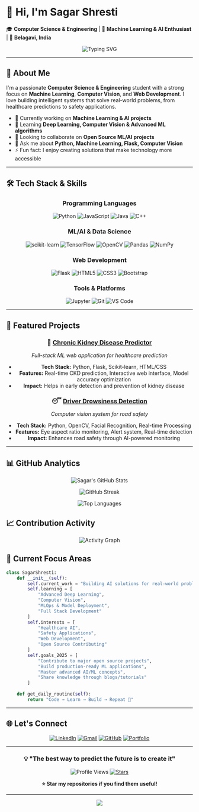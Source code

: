 # 👋 Hi, I'm Sagar Shresti

🎓 **Computer Science & Engineering** | 🤖 **Machine Learning & AI Enthusiast** | 📍 **Belagavi, India**

<div align="center">
  <img src="https://readme-typing-svg.herokuapp.com?font=Fira+Code&size=22&pause=1000&color=58A6FF&width=600&lines=Machine+Learning+Developer;Full+Stack+Web+Developer;AI+%26+Computer+Vision+Enthusiast;Always+Learning+New+Technologies" alt="Typing SVG" />
</div>

---

## 💫 About Me

I'm a passionate **Computer Science & Engineering** student with a strong focus on **Machine Learning**, **Computer Vision**, and **Web Development**. I love building intelligent systems that solve real-world problems, from healthcare predictions to safety applications.

- 🔭 Currently working on **Machine Learning & AI projects**
- 🌱 Learning **Deep Learning, Computer Vision & Advanced ML algorithms**
- 👯 Looking to collaborate on **Open Source ML/AI projects**
- 💬 Ask me about **Python, Machine Learning, Flask, Computer Vision**
- ⚡ Fun fact: I enjoy creating solutions that make technology more accessible

---

## 🛠️ Tech Stack & Skills

<div align="center">

### Programming Languages
![Python](https://img.shields.io/badge/Python-3776AB?style=for-the-badge&logo=python&logoColor=white)
![JavaScript](https://img.shields.io/badge/JavaScript-F7DF1E?style=for-the-badge&logo=javascript&logoColor=black)
![Java](https://img.shields.io/badge/Java-ED8B00?style=for-the-badge&logo=java&logoColor=white)
![C++](https://img.shields.io/badge/C%2B%2B-00599C?style=for-the-badge&logo=c%2B%2B&logoColor=white)

### ML/AI & Data Science
![scikit-learn](https://img.shields.io/badge/scikit--learn-F7931E?style=for-the-badge&logo=scikit-learn&logoColor=white)
![TensorFlow](https://img.shields.io/badge/TensorFlow-FF6F00?style=for-the-badge&logo=TensorFlow&logoColor=white)
![OpenCV](https://img.shields.io/badge/OpenCV-27338e?style=for-the-badge&logo=OpenCV&logoColor=white)
![Pandas](https://img.shields.io/badge/Pandas-2C2D72?style=for-the-badge&logo=pandas&logoColor=white)
![NumPy](https://img.shields.io/badge/Numpy-777BB4?style=for-the-badge&logo=numpy&logoColor=white)

### Web Development
![Flask](https://img.shields.io/badge/Flask-000000?style=for-the-badge&logo=flask&logoColor=white)
![HTML5](https://img.shields.io/badge/HTML5-E34F26?style=for-the-badge&logo=html5&logoColor=white)
![CSS3](https://img.shields.io/badge/CSS3-1572B6?style=for-the-badge&logo=css3&logoColor=white)
![Bootstrap](https://img.shields.io/badge/Bootstrap-563D7C?style=for-the-badge&logo=bootstrap&logoColor=white)

### Tools & Platforms
![Jupyter](https://img.shields.io/badge/Jupyter-F37626.svg?&style=for-the-badge&logo=Jupyter&logoColor=white)
![Git](https://img.shields.io/badge/GIT-E44C30?style=for-the-badge&logo=git&logoColor=white)
![VS Code](https://img.shields.io/badge/VSCode-0078D4?style=for-the-badge&logo=visual%20studio%20code&logoColor=white)

</div>

---

## 🚀 Featured Projects

<div align="center">

### 🏥 [Chronic Kidney Disease Predictor](https://github.com/Sagarshresti18/ckd-predictor)
*Full-stack ML web application for healthcare prediction*
- **Tech Stack:** Python, Flask, Scikit-learn, HTML/CSS
- **Features:** Real-time CKD prediction, Interactive web interface, Model accuracy optimization
- **Impact:** Helps in early detection and prevention of kidney disease

### 😴 [Driver Drowsiness Detection](https://github.com/Sagarshresti18/DriverDrowsinessDetection)
*Computer vision system for road safety*
- **Tech Stack:** Python, OpenCV, Facial Recognition, Real-time Processing
- **Features:** Eye aspect ratio monitoring, Alert system, Real-time detection
- **Impact:** Enhances road safety through AI-powered monitoring

</div>

---

## 📊 GitHub Analytics

<div align="center">

![Sagar's GitHub Stats](https://github-readme-stats.vercel.app/api?username=Sagarshresti18&show_icons=true&theme=tokyonight&count_private=true&hide_border=true)

![GitHub Streak](https://github-readme-streak-stats.herokuapp.com/?user=Sagarshresti18&theme=tokyonight&hide_border=true)

![Top Languages](https://github-readme-stats.vercel.app/api/top-langs/?username=Sagarshresti18&layout=compact&theme=tokyonight&hide_border=true)

</div>

## 📈 Contribution Activity

<div align="center">

![Activity Graph](https://github-readme-activity-graph.vercel.app/graph?username=Sagarshresti18&theme=tokyo-night&hide_border=true)

</div>



## 🎯 Current Focus Areas

```python
class SagarShresti:
    def __init__(self):
        self.current_work = "Building AI solutions for real-world problems"
        self.learning = [
            "Advanced Deep Learning",
            "Computer Vision",
            "MLOps & Model Deployment",
            "Full Stack Development"
        ]
        self.interests = [
            "Healthcare AI",
            "Safety Applications",
            "Web Development",
            "Open Source Contributing"
        ]
        self.goals_2025 = [
            "Contribute to major open source projects",
            "Build production-ready ML applications",
            "Master advanced AI/ML concepts",
            "Share knowledge through blogs/tutorials"
        ]
    
    def get_daily_routine(self):
        return "Code → Learn → Build → Repeat 🔄"
```

---

## 🌐 Let's Connect

<div align="center">

[![LinkedIn](https://img.shields.io/badge/LinkedIn-0077B5?style=for-the-badge&logo=linkedin&logoColor=white)](https://linkedin.com/in/sagar-shresti)
[![Gmail](https://img.shields.io/badge/Gmail-D14836?style=for-the-badge&logo=gmail&logoColor=white)](sagar18reshmi@gmail.com)
[![GitHub](https://img.shields.io/badge/GitHub-100000?style=for-the-badge&logo=github&logoColor=white)](https://github.com/Sagarshresti18)
[![Portfolio](https://img.shields.io/badge/Portfolio-000000?style=for-the-badge&logo=notion&logoColor=white)](https://your-portfolio.com)

</div>

---

<div align="center">

### 💡 "The best way to predict the future is to create it" 

![Profile Views](https://komarev.com/ghpvc/?username=Sagarshresti18&style=for-the-badge&color=brightgreen)
[![Stars](https://img.shields.io/github/stars/Sagarshresti18?affiliations=OWNER%2CCOLLABORATOR&style=for-the-badge)](https://github.com/Sagarshresti18)

**⭐ Star my repositories if you find them useful!**

</div>

---

<div align="center">
  <img src="https://capsule-render.vercel.app/api?type=waving&color=gradient&height=100&section=footer&width=100%"/>
</div>
